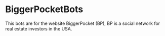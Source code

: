 # BiggerPocketBots

This bots are for the website BiggerPocket (BP), BP is a social network for real estate investors in the USA.
